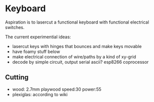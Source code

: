 # Keyboard

Aspiration is to lasercut a functional keyboard with functional electrical switches.

The current experimential ideas:
- lasercut keys with hinges that bounces and make keys movable
- have foamy stuff below
- make electrical connection of wire/paths by a kind of xy-grid
- decode by simple circuit, output serial ascii? esp8266 coprocessor

## Cutting

- wood: 2.7mm playwood speed:30 power:55
- plexiglas: according to wiki


